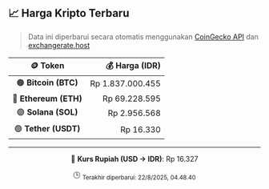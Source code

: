 

<!-- HARGA_KRIPTO -->
## 📈 Harga Kripto Terbaru

> Data ini diperbarui secara otomatis menggunakan [CoinGecko API](https://www.coingecko.com/) dan [exchangerate.host](https://exchangerate.host/)

<div align="center">

| 🪙 Token | 💰 Harga (IDR) |
|:------:|---------------:|
| 🟠 **Bitcoin (BTC)**   | Rp 1.837.000.455 |
| 🔵 **Ethereum (ETH)**  | Rp 69.228.595 |
| 🟣 **Solana (SOL)**    | Rp 2.956.568 |
| 🟢 **Tether (USDT)**   | Rp 16.330 |

---

💱 **Kurs Rupiah (USD → IDR)**: Rp 16.327

🕒 <sub>Terakhir diperbarui: 22/8/2025, 04.48.40</sub>

</div>
<!-- /HARGA_KRIPTO -->
